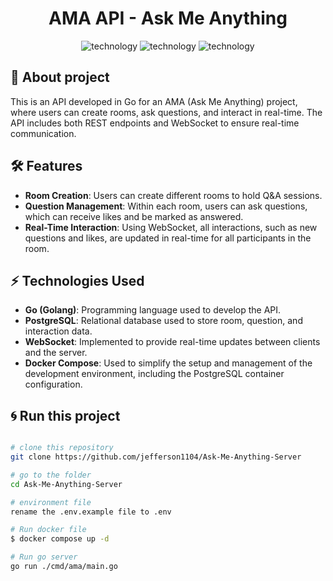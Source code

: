<div align="center" style="margin-bottom: 20px;">
  <div>
    <h1>AMA API - Ask Me Anything</h1>
  </div>

  <div align="center">
    <img alt="technology" src="https://img.shields.io/badge/go-%2300ADD8.svg?style=for-the-badge&logo=go&logoColor=white">
    <img alt="technology" src="https://img.shields.io/badge/postgres-%23316192.svg?style=for-the-badge&logo=postgresql&logoColor=white">
    <img alt="technology" src="https://img.shields.io/badge/docker-%230db7ed.svg?style=for-the-badge&logo=docker&logoColor=white">
  </div>
</div>

## :memo: About project

This is an API developed in Go for an AMA (Ask Me Anything) project, where users can create rooms, ask questions, and interact in real-time. The API includes both REST endpoints and WebSocket to ensure real-time communication.

## 🛠️ Features

- **Room Creation**: Users can create different rooms to hold Q&A sessions.
- **Question Management**: Within each room, users can ask questions, which can receive likes and be marked as answered.
- **Real-Time Interaction**: Using WebSocket, all interactions, such as new questions and likes, are updated in real-time for all participants in the room.

## ⚡ Technologies Used

- **Go (Golang)**: Programming language used to develop the API.
- **PostgreSQL**: Relational database used to store room, question, and interaction data.
- **WebSocket**: Implemented to provide real-time updates between clients and the server.
- **Docker Compose**: Used to simplify the setup and management of the development environment, including the PostgreSQL container configuration.

## :cyclone: Run this project

```bash

# clone this repository
git clone https://github.com/jefferson1104/Ask-Me-Anything-Server

# go to the folder
cd Ask-Me-Anything-Server

# environment file
rename the .env.example file to .env

# Run docker file
$ docker compose up -d

# Run go server
go run ./cmd/ama/main.go
```
